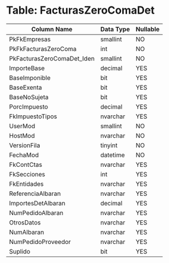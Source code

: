 # Table: FacturasZeroComaDet

| Column Name | Data Type | Nullable |
|-------------|-----------|----------|
| PkFkEmpresas | smallint | NO |
| PkFkFacturasZeroComa | int | NO |
| PkFacturasZeroComaDet_Iden | smallint | NO |
| ImporteBase | decimal | YES |
| BaseImponible | bit | YES |
| BaseExenta | bit | YES |
| BaseNoSujeta | bit | YES |
| PorcImpuesto | decimal | YES |
| FkImpuestoTipos | nvarchar | YES |
| UserMod | smallint | NO |
| HostMod | nvarchar | NO |
| VersionFila | tinyint | NO |
| FechaMod | datetime | NO |
| FkContCtas | nvarchar | YES |
| FkSecciones | int | YES |
| FkEntidades | nvarchar | YES |
| ReferenciaAlbaran | nvarchar | YES |
| ImportesDetAlbaran | decimal | YES |
| NumPedidoAlbaran | nvarchar | YES |
| OtrosDatos | nvarchar | YES |
| NumAlbaran | nvarchar | YES |
| NumPedidoProveedor | nvarchar | YES |
| Suplido | bit | YES |
